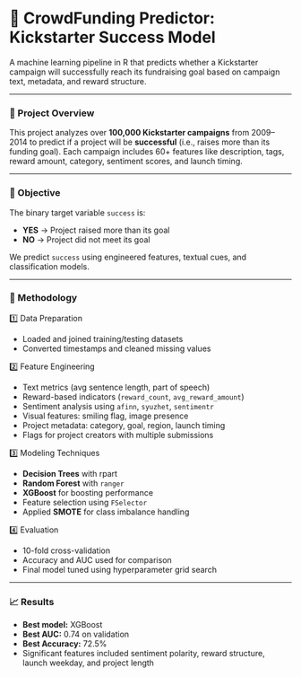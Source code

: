 # 🎯 CrowdFunding Predictor: Kickstarter Success Model

A machine learning pipeline in R that predicts whether a Kickstarter campaign will successfully reach its fundraising goal based on campaign text, metadata, and reward structure.

---

### 📌 Project Overview

This project analyzes over **100,000 Kickstarter campaigns** from 2009–2014 to predict if a project will be **successful** (i.e., raises more than its funding goal). Each campaign includes 60+ features like description, tags, reward amount, category, sentiment scores, and launch timing.

---

### 🎯 Objective

The binary target variable `success` is:
- **YES** → Project raised more than its goal
- **NO** → Project did not meet its goal

We predict `success` using engineered features, textual cues, and classification models.

---

### 🔧 Methodology

1️⃣ Data Preparation
- Loaded and joined training/testing datasets
- Converted timestamps and cleaned missing values

2️⃣ Feature Engineering
- Text metrics (avg sentence length, part of speech)
- Reward-based indicators (`reward_count`, `avg_reward_amount`)
- Sentiment analysis using `afinn`, `syuzhet`, `sentimentr`
- Visual features: smiling flag, image presence
- Project metadata: category, goal, region, launch timing
- Flags for project creators with multiple submissions

3️⃣ Modeling Techniques
- **Decision Trees** with rpart
- **Random Forest** with `ranger`
- **XGBoost** for boosting performance
- Feature selection using `FSelector`
- Applied **SMOTE** for class imbalance handling

4️⃣ Evaluation
- 10-fold cross-validation
- Accuracy and AUC used for comparison
- Final model tuned using hyperparameter grid search

---

### 📈 Results

- **Best model:** XGBoost
- **Best AUC:** 0.74 on validation
- **Best Accuracy:** 72.5%
- Significant features included sentiment polarity, reward structure, launch weekday, and project length

